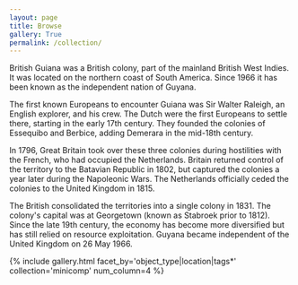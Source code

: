 ```yaml
---
layout: page
title: Browse
gallery: True
permalink: /collection/
---
```


British Guiana was a British colony, part of the mainland British West Indies. It was located on the northern coast of South America. Since 1966 it has been known as the independent nation of Guyana.  

The first known Europeans to encounter Guiana was Sir Walter Raleigh, an English explorer, and his crew. The Dutch were the first Europeans to settle there, starting in the early 17th century. They founded the colonies of Essequibo and Berbice, adding Demerara in the mid-18th century.  


In 1796, Great Britain took over these three colonies during hostilities with the French, who had occupied the Netherlands. Britain returned control of the territory to the Batavian Republic in 1802, but captured the colonies a year later during the Napoleonic Wars. The Netherlands officially ceded the colonies to the United Kingdom in 1815.

The British consolidated the territories into a single colony in 1831. The colony's capital was at Georgetown (known as Stabroek prior to 1812). Since the late 19th century, the economy has become more diversified but has still relied on resource exploitation. Guyana became independent of the United Kingdom on 26 May 1966.

{% include gallery.html facet_by='object_type|location|tags*' collection='minicomp' num_column=4 %}



